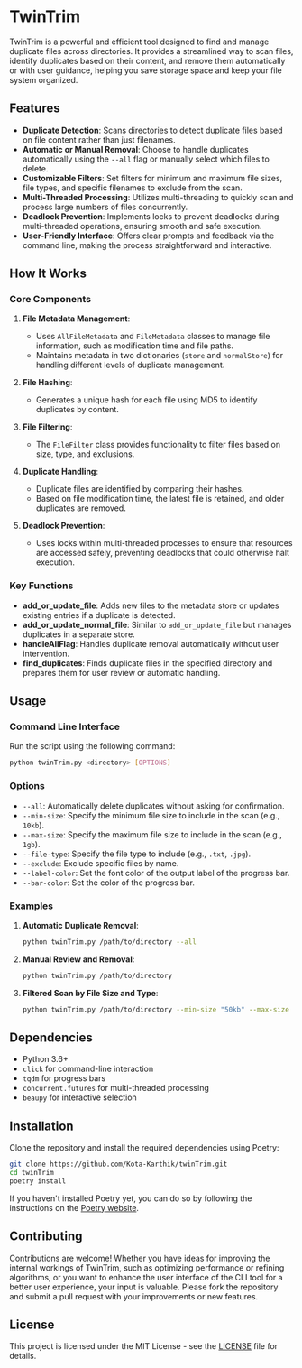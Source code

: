 
# TwinTrim

TwinTrim is a powerful and efficient tool designed to find and manage duplicate files across directories. It provides a streamlined way to scan files, identify duplicates based on their content, and remove them automatically or with user guidance, helping you save storage space and keep your file system organized.

## Features

- **Duplicate Detection**: Scans directories to detect duplicate files based on file content rather than just filenames.
- **Automatic or Manual Removal**: Choose to handle duplicates automatically using the `--all` flag or manually select which files to delete.
- **Customizable Filters**: Set filters for minimum and maximum file sizes, file types, and specific filenames to exclude from the scan.
- **Multi-Threaded Processing**: Utilizes multi-threading to quickly scan and process large numbers of files concurrently.
- **Deadlock Prevention**: Implements locks to prevent deadlocks during multi-threaded operations, ensuring smooth and safe execution.
- **User-Friendly Interface**: Offers clear prompts and feedback via the command line, making the process straightforward and interactive.

## How It Works

### Core Components

1. **File Metadata Management**: 
    - Uses `AllFileMetadata` and `FileMetadata` classes to manage file information, such as modification time and file paths.
    - Maintains metadata in two dictionaries (`store` and `normalStore`) for handling different levels of duplicate management.
  
2. **File Hashing**: 
    - Generates a unique hash for each file using MD5 to identify duplicates by content.
  
3. **File Filtering**:
    - The `FileFilter` class provides functionality to filter files based on size, type, and exclusions.
  
4. **Duplicate Handling**:
    - Duplicate files are identified by comparing their hashes.
    - Based on file modification time, the latest file is retained, and older duplicates are removed.
  
5. **Deadlock Prevention**:
    - Uses locks within multi-threaded processes to ensure that resources are accessed safely, preventing deadlocks that could otherwise halt execution.

### Key Functions

- **add_or_update_file**: Adds new files to the metadata store or updates existing entries if a duplicate is detected.
- **add_or_update_normal_file**: Similar to `add_or_update_file` but manages duplicates in a separate store.
- **handleAllFlag**: Handles duplicate removal automatically without user intervention.
- **find_duplicates**: Finds duplicate files in the specified directory and prepares them for user review or automatic handling.

## Usage

### Command Line Interface

Run the script using the following command:

```bash
python twinTrim.py <directory> [OPTIONS]
```

### Options

- `--all`: Automatically delete duplicates without asking for confirmation.
- `--min-size`: Specify the minimum file size to include in the scan (e.g., `10kb`).
- `--max-size`: Specify the maximum file size to include in the scan (e.g., `1gb`).
- `--file-type`: Specify the file type to include (e.g., `.txt`, `.jpg`).
- `--exclude`: Exclude specific files by name.
- `--label-color`: Set the font color of the output label of the progress bar.
- `--bar-color`: Set the color of the progress bar.

### Examples

1. **Automatic Duplicate Removal**:
    ```bash
    python twinTrim.py /path/to/directory --all
    ```

2. **Manual Review and Removal**:
    ```bash
    python twinTrim.py /path/to/directory
    ```

3. **Filtered Scan by File Size and Type**:
    ```bash
    python twinTrim.py /path/to/directory --min-size "50kb" --max-size "500mb" --file-type "txt"
    ```

## Dependencies

- Python 3.6+
- `click` for command-line interaction
- `tqdm` for progress bars
- `concurrent.futures` for multi-threaded processing
- `beaupy` for interactive selection

## Installation

Clone the repository and install the required dependencies using Poetry:

```bash
git clone https://github.com/Kota-Karthik/twinTrim.git
cd twinTrim
poetry install
```

If you haven't installed Poetry yet, you can do so by following the instructions on the [Poetry website](https://python-poetry.org/docs/#installation).

## Contributing

Contributions are welcome! Whether you have ideas for improving the internal workings of TwinTrim, such as optimizing performance or refining algorithms, or you want to enhance the user interface of the CLI tool for a better user experience, your input is valuable. Please fork the repository and submit a pull request with your improvements or new features.

## License

This project is licensed under the MIT License - see the [LICENSE](LICENSE) file for details.



